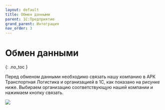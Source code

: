 ```yaml
---
layout: default
title: Обмен данными
parent: 1С:Предприятие
grand_parent: Интеграция
nav_order: 3
---
```


# Обмен данными
{: .no_toc }

Перед обменом данными необходимо связать нашу компанию в АРК Транспортная Логистика и организацией в 1С, как показано на
рисунке ниже. Выбираем организацию соответствующую нашей компании и нажимаем кнопку связать.

![](../../images/data_exchange.png)
